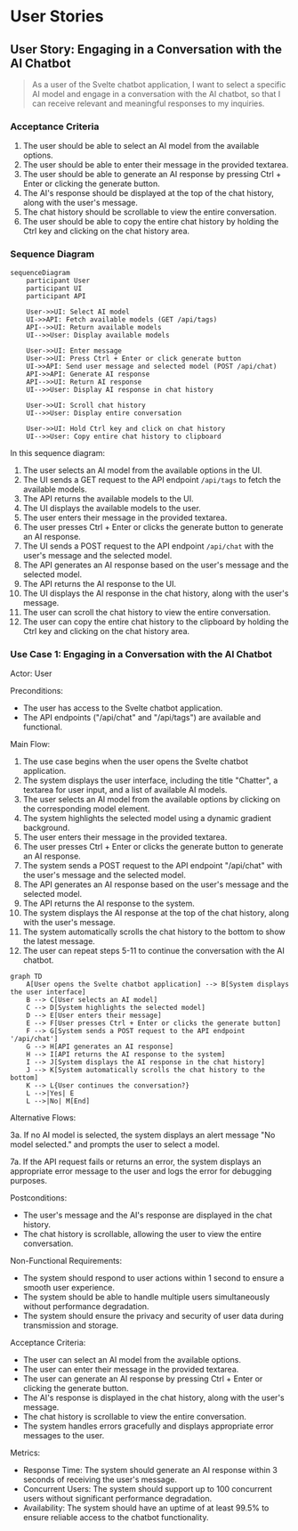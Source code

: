 # User Stories

## User Story: Engaging in a Conversation with the AI Chatbot

> As a user of the Svelte chatbot application, I want to select a specific AI model and engage in a conversation with the AI chatbot,
so that I can receive relevant and meaningful responses to my inquiries.

### Acceptance Criteria

1. The user should be able to select an AI model from the available options.
2. The user should be able to enter their message in the provided textarea.
3. The user should be able to generate an AI response by pressing Ctrl + Enter or clicking the generate button.
4. The AI's response should be displayed at the top of the chat history, along with the user's message.
5. The chat history should be scrollable to view the entire conversation.
6. The user should be able to copy the entire chat history by holding the Ctrl key and clicking on the chat history area.

### Sequence Diagram

```mermaid
sequenceDiagram
    participant User
    participant UI
    participant API

    User->>UI: Select AI model
    UI->>API: Fetch available models (GET /api/tags)
    API-->>UI: Return available models
    UI-->>User: Display available models

    User->>UI: Enter message
    User->>UI: Press Ctrl + Enter or click generate button
    UI->>API: Send user message and selected model (POST /api/chat)
    API->>API: Generate AI response
    API-->>UI: Return AI response
    UI-->>User: Display AI response in chat history

    User->>UI: Scroll chat history
    UI-->>User: Display entire conversation

    User->>UI: Hold Ctrl key and click on chat history
    UI-->>User: Copy entire chat history to clipboard
```

In this sequence diagram:

1. The user selects an AI model from the available options in the UI.
2. The UI sends a GET request to the API endpoint `/api/tags` to fetch the available models.
3. The API returns the available models to the UI.
4. The UI displays the available models to the user.
5. The user enters their message in the provided textarea.
6. The user presses Ctrl + Enter or clicks the generate button to generate an AI response.
7. The UI sends a POST request to the API endpoint `/api/chat` with the user's message and the selected model.
8. The API generates an AI response based on the user's message and the selected model.
9. The API returns the AI response to the UI.
10. The UI displays the AI response in the chat history, along with the user's message.
11. The user can scroll the chat history to view the entire conversation.
12. The user can copy the entire chat history to the clipboard by holding the Ctrl key and clicking on the chat history area.

### Use Case 1: Engaging in a Conversation with the AI Chatbot

Actor: User

Preconditions:

  - The user has access to the Svelte chatbot application.
  - The API endpoints ("/api/chat" and "/api/tags") are available and functional.

Main Flow:

  1. The use case begins when the user opens the Svelte chatbot application.
  2. The system displays the user interface, including the title "Chatter", a textarea for user input, and a list of available AI models.
  3. The user selects an AI model from the available options by clicking on the corresponding model element.
  4. The system highlights the selected model using a dynamic gradient background.
  5. The user enters their message in the provided textarea.
  6. The user presses Ctrl + Enter or clicks the generate button to generate an AI response.
  7. The system sends a POST request to the API endpoint "/api/chat" with the user's message and the selected model.
  8. The API generates an AI response based on the user's message and the selected model.
  9. The API returns the AI response to the system.
  10. The system displays the AI response at the top of the chat history, along with the user's message.
  11. The system automatically scrolls the chat history to the bottom to show the latest message.
  12. The user can repeat steps 5-11 to continue the conversation with the AI chatbot.

```mermaid
graph TD
    A[User opens the Svelte chatbot application] --> B[System displays the user interface]
    B --> C[User selects an AI model]
    C --> D[System highlights the selected model]
    D --> E[User enters their message]
    E --> F[User presses Ctrl + Enter or clicks the generate button]
    F --> G[System sends a POST request to the API endpoint '/api/chat']
    G --> H[API generates an AI response]
    H --> I[API returns the AI response to the system]
    I --> J[System displays the AI response in the chat history]
    J --> K[System automatically scrolls the chat history to the bottom]
    K --> L{User continues the conversation?}
    L -->|Yes| E
    L -->|No| M[End]
```

Alternative Flows:

  3a. If no AI model is selected, the system displays an alert message "No model selected." and prompts the user to select a model.
  
  7a. If the API request fails or returns an error, the system displays an appropriate error message to the user and logs the error for debugging purposes.

Postconditions:

  - The user's message and the AI's response are displayed in the chat history.
  - The chat history is scrollable, allowing the user to view the entire conversation.

Non-Functional Requirements:

  - The system should respond to user actions within 1 second to ensure a smooth user experience.
  - The system should be able to handle multiple users simultaneously without performance degradation.
  - The system should ensure the privacy and security of user data during transmission and storage.

Acceptance Criteria:

  - The user can select an AI model from the available options.
  - The user can enter their message in the provided textarea.
  - The user can generate an AI response by pressing Ctrl + Enter or clicking the generate button.
  - The AI's response is displayed in the chat history, along with the user's message.
  - The chat history is scrollable to view the entire conversation.
  - The system handles errors gracefully and displays appropriate error messages to the user.

Metrics:

  - Response Time: The system should generate an AI response within 3 seconds of receiving the user's message.
  - Concurrent Users: The system should support up to 100 concurrent users without significant performance degradation.
  - Availability: The system should have an uptime of at least 99.5% to ensure reliable access to the chatbot functionality.
